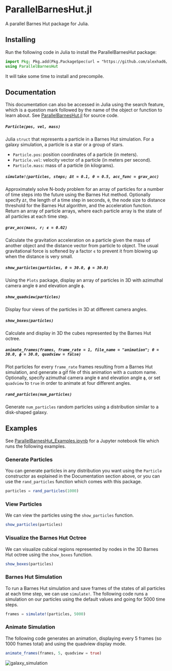 # ParallelBarnesHut.jl
A parallel Barnes Hut package for Julia.

## Installing
Run the following code in Julia to install the ParallelBarnesHut package:
```julia
import Pkg; Pkg.add(Pkg.PackageSpec(url = "https://github.com/alexhad6/ParallelBarnesHut.jl"))
using ParallelBarnesHut
```
It will take some time to install and precompile.

## Documentation

This documentation can also be accessed in Julia using the search feature, which is a question mark followed by the name of the object or function to learn about. See [ParallelBarnesHut.jl](src/ParallelBarnesHut.jl) for source code.

##### `Particle(pos, vel, mass)`
Julia `struct` that represents a particle in a Barnes Hut simulation. For a galaxy simulation, a particle is a star or a group of stars.
- `Particle.pos`: position coordinates of a particle (in meters).
- `Particle.vel`: velocity vector of a particle (in meters per second).
- `Particle.mass`: mass of a particle (in kilograms).

##### `simulate!(particles, steps; Δt = 0.1, θ = 0.5, acc_func = grav_acc)`
Approximately solve N-body problem for an array of particles for a number of time steps into the future using the Barnes Hut method. Optionally specify `Δt`, the length of a time step in seconds, `θ`, the node size to distance threshold for the Barnes Hut algorithm, and the acceleration function. Return an array of particle arrays, where each particle array is the state of all particles at each time step.

##### `grav_acc(mass, r; ϵ = 0.02)`
Calculate the gravitation acceleration on a particle given the mass of another object and the distance vector from particle to object. The usual gravitational force is softened by a factor `ϵ` to prevent it from blowing up when the distance is very small.

##### `show_particles(particles, θ = 30.0, ϕ = 30.0)`
Using the `Plots` package, display an array of particles in 3D with azimuthal camera angle `θ` and elevation angle `ϕ`.

##### `show_quadview(particles)`
Display four views of the particles in 3D at different camera angles.

##### `show_boxes(particles)`
Calculate and display in 3D the cubes represented by the Barnes Hut octree.

##### `animate_frames(frames, frame_rate = 1, file_name = "animation"; θ = 30.0, ϕ = 30.0, quadview = false)`
Plot particles for every `frame_rate` frames resulting from a Barnes Hut simulation, and generate a gif file of this animation with a custom name. Optionally, specify azimuthal camera angle `θ` and elevation angle `ϕ`, or set `quadview` to `true` in order to animate at four different angles.

##### `rand_particles(num_particles)`
Generate `num_particles` random particles using a distribution similar to a disk-shaped galaxy.

## Examples

See [ParallelBarnesHut_Examples.ipynb](ParallelBarnesHut_Examples.ipynb) for a Jupyter notebook file which runs the following examples.

### Generate Particles
You can generate particles in any distribution you want using the `Particle` constructor as explained in the Documentation section above, or you can use the `rand_particles` function which comes with this package.
```julia
particles = rand_particles(1000)
```

### View Particles
We can view the particles using the `show_particles` function.
```julia
show_particles(particles)
```
### Visualize the Barnes Hut Octree
We can visualize cubical regions represented by nodes in the 3D Barnes Hut octree using the `show_boxes` function.
```julia
show_boxes(particles)
```

### Barnes Hut Simulation
To run a Barnes Hut simulation and save frames of the states of all particles at each time step, we can use `simulate!`. The following code runs a simulation on our particles using the default values and going for 5000 time steps.
```julia
frames = simulate!(particles, 5000)
```

### Animate Simulation
The following code generates an animation, displaying every 5 frames (so 1000 frames total) and using the quadview display mode.
```julia
animate_frames(frames, 5, quadview = true)
```
![galaxy_simulation](animation_example.gif)
